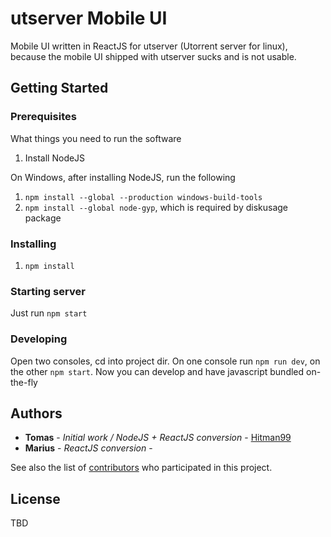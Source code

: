 # utserver Mobile UI

Mobile UI written in ReactJS for utserver (Utorrent server for linux), because the mobile UI 
shipped with utserver sucks and is not usable. 

## Getting Started


### Prerequisites

What things you need to run the software

1. Install NodeJS

On Windows, after installing NodeJS, run the following
1. `npm install --global --production windows-build-tools`
2. `npm install --global node-gyp`, which is required by diskusage package


### Installing

1. `npm install`


### Starting server
Just run `npm start`

### Developing
Open two consoles, cd into project dir. On one console run `npm run dev`, on the other `npm start`. 
Now you can develop and have javascript bundled on-the-fly

## Authors

* **Tomas** - *Initial work / NodeJS + ReactJS conversion* - [Hitman99](https://github.com/hitman99)
* **Marius** - *ReactJS conversion* - <TBD>

See also the list of [contributors](https://github.com/your/project/contributors) who participated in this project.

## License

TBD
